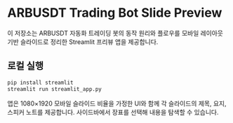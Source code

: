 # ARBUSDT Trading Bot Slide Preview

이 저장소는 ARBUSDT 자동화 트레이딩 봇의 동작 원리와 플로우를 모바일 레이아웃 기반 슬라이드로 정리한 Streamlit 프리뷰 앱을 제공합니다.

## 로컬 실행

```bash
pip install streamlit
streamlit run streamlit_app.py
```

앱은 1080×1920 모바일 슬라이드 비율을 가정한 UI와 함께 각 슬라이드의 제목, 요지, 스피커 노트를 제공합니다. 사이드바에서 장표를 선택해 내용을 탐색할 수 있습니다.
